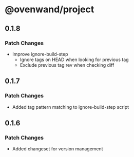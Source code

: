 # @ovenwand/project

## 0.1.8

### Patch Changes

- Improve ignore-build-step
  - Ignore tags on HEAD when looking for previous tag
  - Exclude previous tag rev when checking diff

## 0.1.7

### Patch Changes

- Added tag pattern matching to ignore-build-step script

## 0.1.6

### Patch Changes

- Added changeset for version management

